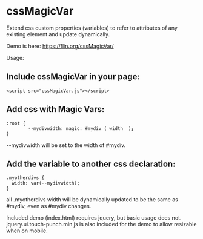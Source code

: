# cssMagicVar
Extend css custom properties (variables) to refer to attributes of any existing element and update dynamically.

Demo is here: https://flin.org/cssMagicVar/

Usage:

## Include cssMagicVar in your page:
```
<script src="cssMagicVar.js"></script>
```

## Add css with Magic Vars:
```
:root {
        --mydivwidth: magic: #mydiv ( width  );
}
```

--mydivwidth will be set to the width of #mydiv.

## Add the variable to another css declaration:
```
.myotherdivs {
  width: var(--mydivwidth);
}
```

all .myotherdivs width will be dynamically updated to be the same as #mydiv, even as #mydiv changes.

Included demo (index.html) requires jquery, but basic usage does not. jquery.ui.touch-punch.min.js is also included for the demo to allow resizable when on mobile.
